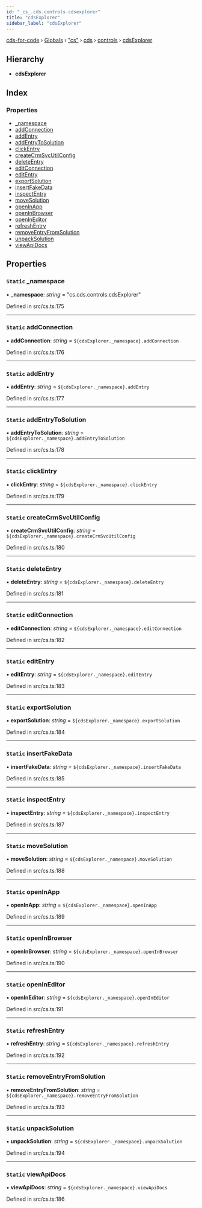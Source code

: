 ```yaml
---
id: "_cs_.cds.controls.cdsexplorer"
title: "cdsExplorer"
sidebar_label: "cdsExplorer"
---
```


[cds-for-code](../index.md) › [Globals](../globals.md) › ["cs"](../modules/_cs_.md) › [cds](../modules/_cs_.cds.md) › [controls](../modules/_cs_.cds.controls.md) › [cdsExplorer](_cs_.cds.controls.cdsexplorer.md)

## Hierarchy

* **cdsExplorer**

## Index

### Properties

* [_namespace](_cs_.cds.controls.cdsexplorer.md#static-_namespace)
* [addConnection](_cs_.cds.controls.cdsexplorer.md#static-addconnection)
* [addEntry](_cs_.cds.controls.cdsexplorer.md#static-addentry)
* [addEntryToSolution](_cs_.cds.controls.cdsexplorer.md#static-addentrytosolution)
* [clickEntry](_cs_.cds.controls.cdsexplorer.md#static-clickentry)
* [createCrmSvcUtilConfig](_cs_.cds.controls.cdsexplorer.md#static-createcrmsvcutilconfig)
* [deleteEntry](_cs_.cds.controls.cdsexplorer.md#static-deleteentry)
* [editConnection](_cs_.cds.controls.cdsexplorer.md#static-editconnection)
* [editEntry](_cs_.cds.controls.cdsexplorer.md#static-editentry)
* [exportSolution](_cs_.cds.controls.cdsexplorer.md#static-exportsolution)
* [insertFakeData](_cs_.cds.controls.cdsexplorer.md#static-insertfakedata)
* [inspectEntry](_cs_.cds.controls.cdsexplorer.md#static-inspectentry)
* [moveSolution](_cs_.cds.controls.cdsexplorer.md#static-movesolution)
* [openInApp](_cs_.cds.controls.cdsexplorer.md#static-openinapp)
* [openInBrowser](_cs_.cds.controls.cdsexplorer.md#static-openinbrowser)
* [openInEditor](_cs_.cds.controls.cdsexplorer.md#static-openineditor)
* [refreshEntry](_cs_.cds.controls.cdsexplorer.md#static-refreshentry)
* [removeEntryFromSolution](_cs_.cds.controls.cdsexplorer.md#static-removeentryfromsolution)
* [unpackSolution](_cs_.cds.controls.cdsexplorer.md#static-unpacksolution)
* [viewApiDocs](_cs_.cds.controls.cdsexplorer.md#static-viewapidocs)

## Properties

### `Static` _namespace

▪ **_namespace**: *string* = "cs.cds.controls.cdsExplorer"

Defined in src/cs.ts:175

___

### `Static` addConnection

▪ **addConnection**: *string* = `${cdsExplorer._namespace}.addConnection`

Defined in src/cs.ts:176

___

### `Static` addEntry

▪ **addEntry**: *string* = `${cdsExplorer._namespace}.addEntry`

Defined in src/cs.ts:177

___

### `Static` addEntryToSolution

▪ **addEntryToSolution**: *string* = `${cdsExplorer._namespace}.addEntryToSolution`

Defined in src/cs.ts:178

___

### `Static` clickEntry

▪ **clickEntry**: *string* = `${cdsExplorer._namespace}.clickEntry`

Defined in src/cs.ts:179

___

### `Static` createCrmSvcUtilConfig

▪ **createCrmSvcUtilConfig**: *string* = `${cdsExplorer._namespace}.createCrmSvcUtilConfig`

Defined in src/cs.ts:180

___

### `Static` deleteEntry

▪ **deleteEntry**: *string* = `${cdsExplorer._namespace}.deleteEntry`

Defined in src/cs.ts:181

___

### `Static` editConnection

▪ **editConnection**: *string* = `${cdsExplorer._namespace}.editConnection`

Defined in src/cs.ts:182

___

### `Static` editEntry

▪ **editEntry**: *string* = `${cdsExplorer._namespace}.editEntry`

Defined in src/cs.ts:183

___

### `Static` exportSolution

▪ **exportSolution**: *string* = `${cdsExplorer._namespace}.exportSolution`

Defined in src/cs.ts:184

___

### `Static` insertFakeData

▪ **insertFakeData**: *string* = `${cdsExplorer._namespace}.insertFakeData`

Defined in src/cs.ts:185

___

### `Static` inspectEntry

▪ **inspectEntry**: *string* = `${cdsExplorer._namespace}.inspectEntry`

Defined in src/cs.ts:187

___

### `Static` moveSolution

▪ **moveSolution**: *string* = `${cdsExplorer._namespace}.moveSolution`

Defined in src/cs.ts:188

___

### `Static` openInApp

▪ **openInApp**: *string* = `${cdsExplorer._namespace}.openInApp`

Defined in src/cs.ts:189

___

### `Static` openInBrowser

▪ **openInBrowser**: *string* = `${cdsExplorer._namespace}.openInBrowser`

Defined in src/cs.ts:190

___

### `Static` openInEditor

▪ **openInEditor**: *string* = `${cdsExplorer._namespace}.openInEditor`

Defined in src/cs.ts:191

___

### `Static` refreshEntry

▪ **refreshEntry**: *string* = `${cdsExplorer._namespace}.refreshEntry`

Defined in src/cs.ts:192

___

### `Static` removeEntryFromSolution

▪ **removeEntryFromSolution**: *string* = `${cdsExplorer._namespace}.removeEntryFromSolution`

Defined in src/cs.ts:193

___

### `Static` unpackSolution

▪ **unpackSolution**: *string* = `${cdsExplorer._namespace}.unpackSolution`

Defined in src/cs.ts:194

___

### `Static` viewApiDocs

▪ **viewApiDocs**: *string* = `${cdsExplorer._namespace}.viewApiDocs`

Defined in src/cs.ts:186
